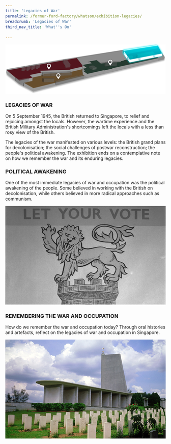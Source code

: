 ```yaml
---
title: 'Legacies of War'
permalink: /former-ford-factory/whatson/exhibition-legacies/
breadcrumb: 'Legacies of War'
third_nav_title: 'What''s On'

---
```



![Legacies of War](/images/formerford/bluemap.png)

### LEGACIES OF WAR

On 5 September 1945, the British returned to Singapore, to relief and rejoicing amongst the locals. However, the wartime experience and the British Military Administration's shortcomings left the locals with a less than rosy view of the British.

The legacies of the war manifested on various levels: the British grand plans for decolonisation; the social challenges of postwar reconstruction; the people's political awakening. The exhibition ends on a contemplative note on how we remember the war and its enduring legacies.



### POLITICAL AWAKENING

One of the most immediate legacies of war and occupation was the political awakening of the people. Some believed in working with the British on decolonisation, while others believed in more radical approaches such as communism.

![Political Awakening](/images/formerford/political.jpg)



### REMEMBERING THE WAR AND OCCUPATION

How do we remember the war and occupation today? Through oral histories and artefacts, reflect on the legacies of war and occupation in Singapore.

![Political Awakening](/images/formerford/remwar.jpg)


